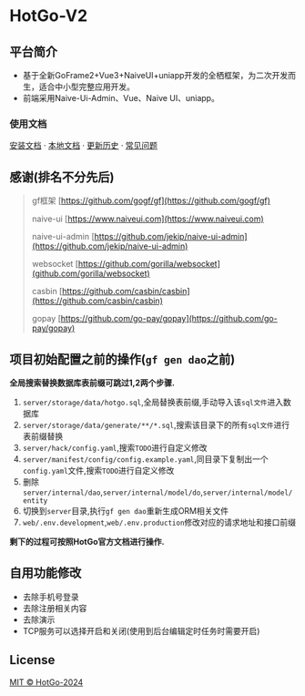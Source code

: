 # HotGo-V2

## 平台简介
* 基于全新GoFrame2+Vue3+NaiveUI+uniapp开发的全栖框架，为二次开发而生，适合中小型完整应用开发。
* 前端采用Naive-Ui-Admin、Vue、Naive UI、uniapp。

### 使用文档

[安装文档](docs/guide-zh-CN/start-installation.md) · [本地文档](docs/guide-zh-CN/README.md) · [更新历史](docs/guide-zh-CN/start-update-log.md) · [常见问题](docs/guide-zh-CN/start-issue.md)


## 感谢(排名不分先后)
> gf框架 [https://github.com/gogf/gf](https://github.com/gogf/gf)
>
> naive-ui [https://www.naiveui.com](https://www.naiveui.com)
>
> naive-ui-admin [https://github.com/jekip/naive-ui-admin](https://github.com/jekip/naive-ui-admin)
>
> websocket [https://github.com/gorilla/websocket](github.com/gorilla/websocket)
> 
> casbin [https://github.com/casbin/casbin](https://github.com/casbin/casbin)
>
> gopay [https://github.com/go-pay/gopay](https://github.com/go-pay/gopay)


## 项目初始配置之前的操作(`gf gen dao`之前)

**全局搜索替换数据库表前缀可跳过1,2两个步骤.**
1. `server/storage/data/hotgo.sql`,全局替换表前缀,手动导入该`sql文件`进入数据库
2. `server/storage/data/generate/**/*.sql`,搜索该目录下的所有`sql文件`进行表前缀替换
3. `server/hack/config.yaml`,搜索`TODO`进行自定义修改
4. `server/manifest/config/config.example.yaml`,同目录下复制出一个`config.yaml`文件,搜索`TODO`进行自定义修改
5. 删除`server/internal/dao`,`server/internal/model/do`,`server/internal/model/entity`
6. 切换到`server`目录,执行`gf gen dao`重新生成ORM相关文件
7. `web/.env.development`,`web/.env.production`修改对应的请求地址和接口前缀

**剩下的过程可按照HotGo官方文档进行操作.**
## 自用功能修改

- 去除手机号登录
- 去除注册相关内容
- 去除演示
- TCP服务可以选择开启和关闭(使用到后台编辑定时任务时需要开启)

## License
[MIT © HotGo-2024](./LICENSE)
  


  

